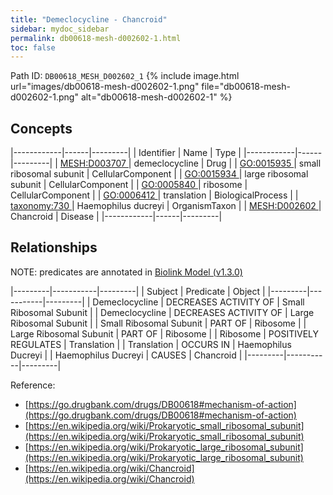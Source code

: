 ```yaml
---
title: "Demeclocycline - Chancroid"
sidebar: mydoc_sidebar
permalink: db00618-mesh-d002602-1.html
toc: false 
---
```



Path ID: `DB00618_MESH_D002602_1`
{% include image.html url="images/db00618-mesh-d002602-1.png" file="db00618-mesh-d002602-1.png" alt="db00618-mesh-d002602-1" %}

## Concepts

|------------|------|---------|
| Identifier | Name | Type    |
|------------|------|---------|
| <a href="https://identifiers.org/MESH:D003707">MESH:D003707 </a> | demeclocycline | Drug |
| <a href="https://identifiers.org/GO:0015935">GO:0015935 </a> | small ribosomal subunit | CellularComponent |
| <a href="https://identifiers.org/GO:0015934">GO:0015934 </a> | large ribosomal subunit | CellularComponent |
| <a href="https://identifiers.org/GO:0005840">GO:0005840 </a> | ribosome | CellularComponent |
| <a href="https://identifiers.org/GO:0006412">GO:0006412 </a> | translation | BiologicalProcess |
| <a href="https://identifiers.org/taxonomy:730">taxonomy:730 </a> | Haemophilus ducreyi | OrganismTaxon |
| <a href="https://identifiers.org/MESH:D002602">MESH:D002602 </a> | Chancroid | Disease |
|------------|------|---------|

## Relationships


NOTE: predicates are annotated in <a href="https://github.com/biolink/biolink-model/releases/tag/v1.3.0">Biolink Model (v1.3.0)</a>

|---------|-----------|---------|
| Subject | Predicate | Object  |
|---------|-----------|---------|
| Demeclocycline | DECREASES ACTIVITY OF | Small Ribosomal Subunit |
| Demeclocycline | DECREASES ACTIVITY OF | Large Ribosomal Subunit |
| Small Ribosomal Subunit | PART OF | Ribosome |
| Large Ribosomal Subunit | PART OF | Ribosome |
| Ribosome | POSITIVELY REGULATES | Translation |
| Translation | OCCURS IN | Haemophilus Ducreyi |
| Haemophilus Ducreyi | CAUSES | Chancroid |
|---------|-----------|---------|

Reference: 
  - [https://go.drugbank.com/drugs/DB00618#mechanism-of-action](https://go.drugbank.com/drugs/DB00618#mechanism-of-action)
  - [https://en.wikipedia.org/wiki/Prokaryotic_small_ribosomal_subunit](https://en.wikipedia.org/wiki/Prokaryotic_small_ribosomal_subunit)
  - [https://en.wikipedia.org/wiki/Prokaryotic_large_ribosomal_subunit](https://en.wikipedia.org/wiki/Prokaryotic_large_ribosomal_subunit)
  - [https://en.wikipedia.org/wiki/Chancroid](https://en.wikipedia.org/wiki/Chancroid)
